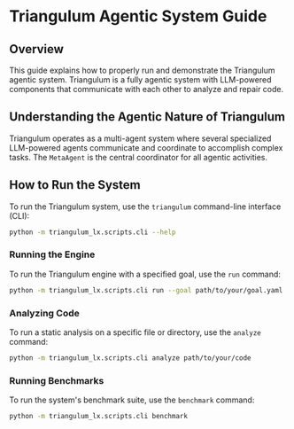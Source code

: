 # Triangulum Agentic System Guide

## Overview

This guide explains how to properly run and demonstrate the Triangulum agentic system. Triangulum is a fully agentic system with LLM-powered components that communicate with each other to analyze and repair code.

## Understanding the Agentic Nature of Triangulum

Triangulum operates as a multi-agent system where several specialized LLM-powered agents communicate and coordinate to accomplish complex tasks. The `MetaAgent` is the central coordinator for all agentic activities.

## How to Run the System

To run the Triangulum system, use the `triangulum` command-line interface (CLI):

```bash
python -m triangulum_lx.scripts.cli --help
```

### Running the Engine

To run the Triangulum engine with a specified goal, use the `run` command:

```bash
python -m triangulum_lx.scripts.cli run --goal path/to/your/goal.yaml
```

### Analyzing Code

To run a static analysis on a specific file or directory, use the `analyze` command:

```bash
python -m triangulum_lx.scripts.cli analyze path/to/your/code
```

### Running Benchmarks

To run the system's benchmark suite, use the `benchmark` command:

```bash
python -m triangulum_lx.scripts.cli benchmark
```
